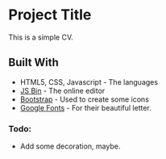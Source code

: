 # Project Title

This is a simple CV.

## Built With

* HTML5, CSS, Javascript - The languages
* [JS Bin](https://jsbin.com/) - The online editor
* [Bootstrap](https://getbootstrap.com) - Used to create some icons
* [Google Fonts](https://fonts.google.com) - For their beautiful letter.

### Todo:
 * Add some decoration, maybe.